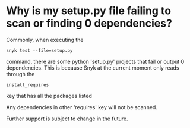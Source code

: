 # Why is my setup.py file failing to scan or finding 0 dependencies?

Commonly, when executing the

```text
snyk test --file=setup.py
```

command, there are some python 'setup.py' projects that fail or output 0 dependencies. This is because Snyk at the current moment only reads through the

```text
install_requires
```

key that has all the packages listed

Any dependencies in other 'requires' key will not be scanned.

Further support is subject to change in the future.

